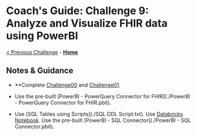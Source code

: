 # Coach's Guide: Challenge 9: Analyze and Visualize FHIR data using PowerBI

[< Previous Challenge](./Solution08.md) - **[Home](./readme.md)**

## Notes & Guidance

- **Complete [Challenge00](./Solution00.md) and [Challenge01](./Solution01.md).

- Use the pre-built [PowerBI - PowerQuery Connector for FHIR](./PowerBI - PowerQuery Connector for FHIR.pbit).

- Use [SQL Tables using Scripts](./SQL DDL Script.txt). Use [Databricks Notebook](./fhirhackdatabrickstemplate.dbc). Use the pre-built [PowerBI - SQL Connector](./PowerBI - SQL Connector.pbit).


